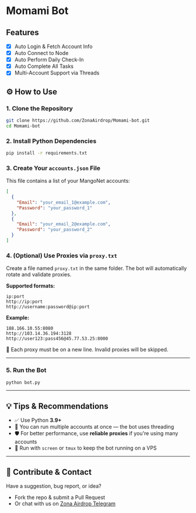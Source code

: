 # Momami Bot 

## Features

- [x] Auto Login & Fetch Account Info  
- [x] Auto Connect to Node  
- [x] Auto Perform Daily Check-In  
- [x] Auto Complete All Tasks  
- [x] Multi-Account Support via Threads  

## ⚙️ How to Use

### 1. Clone the Repository
```bash
git clone https://github.com/ZonaAirdrop/Momami-bot.git
cd Momami-bot
````

### 2. Install Python Dependencies

```bash
pip install -r requirements.txt
```

### 3. Create Your `accounts.json` File

This file contains a list of your MangoNet accounts:

```json
[
  {
    "Email": "your_email_1@example.com",
    "Password": "your_password_1"
  },
  {
    "Email": "your_email_2@example.com",
    "Password": "your_password_2"
  }
]
```

### 4. (Optional) Use Proxies via `proxy.txt`

Create a file named `proxy.txt` in the same folder. The bot will automatically rotate and validate proxies.

**Supported formats:**

```
ip:port  
http://ip:port  
http://username:password@ip:port
```

**Example:**

```
188.166.10.55:8080
http://103.14.36.194:3128
http://user123:pass456@45.77.53.25:8000
```

🧠 Each proxy must be on a new line. Invalid proxies will be skipped.

---

### 5. Run the Bot

```bash
python bot.py
```

---

## 💡 Tips & Recommendations

* ✅ Use Python **3.9+**
* 🧵 You can run multiple accounts at once — the bot uses threading
* 🛡️ For better performance, use **reliable proxies** if you're using many accounts
* 📡 Run with `screen` or `tmux` to keep the bot running on a VPS

---

## 🤝 Contribute & Contact

Have a suggestion, bug report, or idea?

* Fork the repo & submit a Pull Request
* Or chat with us on [Zona Airdrop Telegram](https://t.me/ZonaAirdrop)

